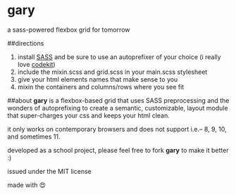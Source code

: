 # gary
a sass-powered flexbox grid for tomorrow

##directions
1. install [SASS](http://sass-lang.com/install) and be sure to use an autoprefixer of your choice (i really love [codekit](https://incident57.com/codekit/))
2. include the mixin.scss and grid.scss in your main.scss stylesheet
3. give your html elements names that make sense to you
4. mixin the containers and columns/rows where you see fit

##about
**gary** is a flexbox-based grid that uses SASS preprocessing and the wonders of autoprefixing to create a semantic, customizable, layout module that super-charges your css and keeps your html clean.

it only works on contemporary browsers and does not support i.e.– 8, 9, 10, and sometimes 11.

developed as a school project, please feel free to fork **gary** to make it better :)

issued under the MIT license

made with &#x1F60D;
